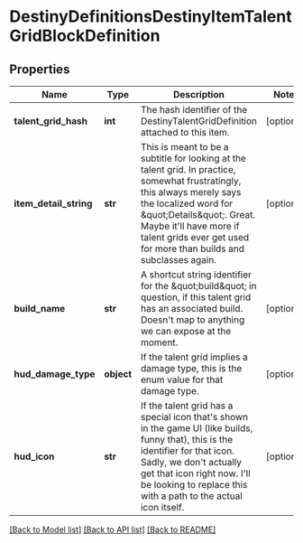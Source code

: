 # DestinyDefinitionsDestinyItemTalentGridBlockDefinition

## Properties
Name | Type | Description | Notes
------------ | ------------- | ------------- | -------------
**talent_grid_hash** | **int** | The hash identifier of the DestinyTalentGridDefinition attached to this item. | [optional] 
**item_detail_string** | **str** | This is meant to be a subtitle for looking at the talent grid. In practice, somewhat frustratingly, this always merely says the localized word for \&quot;Details\&quot;. Great. Maybe it&#39;ll have more if talent grids ever get used for more than builds and subclasses again. | [optional] 
**build_name** | **str** | A shortcut string identifier for the \&quot;build\&quot; in question, if this talent grid has an associated build. Doesn&#39;t map to anything we can expose at the moment. | [optional] 
**hud_damage_type** | **object** | If the talent grid implies a damage type, this is the enum value for that damage type. | [optional] 
**hud_icon** | **str** | If the talent grid has a special icon that&#39;s shown in the game UI (like builds, funny that), this is the identifier for that icon. Sadly, we don&#39;t actually get that icon right now. I&#39;ll be looking to replace this with a path to the actual icon itself. | [optional] 

[[Back to Model list]](../README.md#documentation-for-models) [[Back to API list]](../README.md#documentation-for-api-endpoints) [[Back to README]](../README.md)


